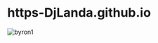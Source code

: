 # https-DjLanda.github.io

![byron1](https://github.com/user-attachments/assets/88e812a8-a6f7-4659-a44c-96f3aa92f531)
